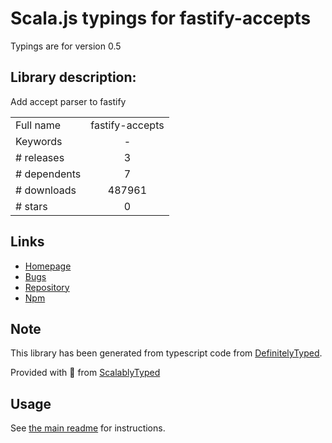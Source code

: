 
# Scala.js typings for fastify-accepts

Typings are for version 0.5

## Library description:
Add accept parser to fastify

|                    |                 |
| ------------------ | :-------------: |
| Full name          | fastify-accepts |
| Keywords           | - |
| # releases         | 3 |
| # dependents       | 7 |
| # downloads        | 487961 |
| # stars            | 0 |

## Links
- [Homepage](https://github.com/fastify/fastify-accepts#readme)
- [Bugs](https://github.com/fastify/fastify-accepts/issues)
- [Repository](https://github.com/fastify/fastify-accepts)
- [Npm](https://www.npmjs.com/package/fastify-accepts)
    


## Note
This library has been generated from typescript code from [DefinitelyTyped](https://definitelytyped.org).

Provided with :purple_heart: from [ScalablyTyped](https://github.com/oyvindberg/ScalablyTyped)

## Usage
See [the main readme](../../readme.md) for instructions.


